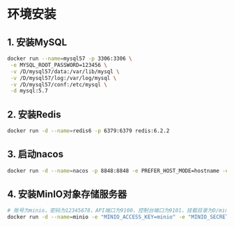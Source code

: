 # 环境安装
## 1. 安装MySQL
```bash
docker run --name=mysql57 -p 3306:3306 \
 -e MYSQL_ROOT_PASSWORD=123456 \
 -v /D/mysql57/data:/var/lib/mysql \
 -v /D/mysql57/log:/var/log/mysql \
 -v /D/mysql57/conf:/etc/mysql \
 -d mysql:5.7
```

## 2. 安装Redis
```bash
docker run -d --name=redis6 -p 6379:6379 redis:6.2.2
```

## 3. 启动nacos
```bash
docker run -d --name=nacos -p 8848:8848 -e PREFER_HOST_MODE=hostname -e MODE=standalone nacos/nacos-server:1.4.2
```

## 4. 安装MinIO对象存储服务器
```bash
# 账号为minio，密码为12345678，API端口为9100，控制台端口为9101，挂载目录为D/minio/data
docker run -d --name=minio -e "MINIO_ACCESS_KEY=minio" -e "MINIO_SECRET_KEY=12345678" -p 9100:9100 -p 9101:9101  -v /D/minio/data:/data minio/minio server /data --address ":9100" --console-address ":9101" 
```
